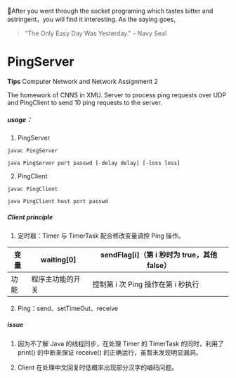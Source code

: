 🚀After you went through the socket programing which tastes bitter and astringent，you will find it interesting. As the saying goes,
> "The Only Easy Day Was Yesterday." - Navy Seal
# PingServer
**Tips** Computer Network and Network Assignment 2

The homework of CNNS in XMU.
Server to process ping requests over UDP and PingClient to send 10 ping requests to the server.


##### usage：

1. PingServer

```shell
javac PingServer

java PingServer port passwd [-delay delay] [-loss loss]
```

2. PingClient

```shell
javac PingClient

java PingClient host port passwd
```


##### Client principle

1. 定时器：Timer 与 TimerTask 配合修改变量调控 Ping 操作。

| 变量 | waiting[0]       | sendFlag[i]（第 i 秒时为 true，其他 false） |
| ---- | ---------------- | ------------------------------------------- |
| 功能 | 程序主功能的开关 | 控制第 i 次 Ping 操作在第 i 秒执行          |

2. Ping：send、setTimeOut、receive


##### issue

1. 因为不了解 Java 的线程同步，在处理 Timer 的 TimerTask 的同时，利用了 print() 的中断来保证 receive() 的正确运行，虽暂未发现明显漏洞。

2. Client 在处理中文回复时低概率出现部分汉字的编码问题。
